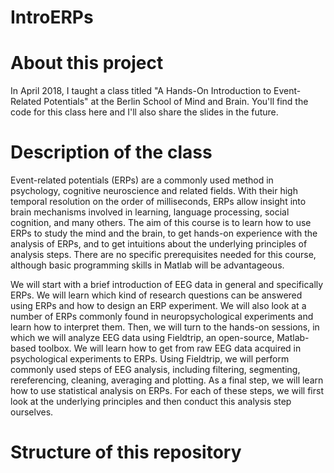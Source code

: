 # IntroERPs

# About this project

In April 2018, I taught a class titled "A Hands-On Introduction to Event-Related Potentials" at the Berlin School of Mind and Brain. You'll find the code for this class here and I'll also share the slides in the future.

# Description of the class

Event-related potentials (ERPs) are a commonly used method in psychology, cognitive neuroscience and related fields. With their high temporal resolution on the order of milliseconds, ERPs allow insight into brain mechanisms involved in learning, language processing, social cognition, and many others. The aim of this course is to learn how to use ERPs to study the mind and the brain, to get hands-on experience with the analysis of ERPs, and to get intuitions about the underlying principles of analysis steps. There are no specific prerequisites needed for this course, although basic programming skills in Matlab will be advantageous.
	
We will start with a brief introduction of EEG data in general and specifically ERPs. We will learn which kind of research questions can be answered using ERPs and how to design an ERP experiment. We will also look at a number of ERPs commonly found in neuropsychological experiments and learn how to interpret them. Then, we will turn to the hands-on sessions, in which we will analyze EEG data using Fieldtrip, an open-source, Matlab-based toolbox. We will learn how to get from raw EEG data acquired in psychological experiments to ERPs. Using Fieldtrip, we will perform commonly used steps of EEG analysis, including filtering, segmenting, rereferencing, cleaning, averaging and plotting. As a final step, we will learn how to use statistical analysis on ERPs. For each of these steps, we will first look at the underlying principles and then conduct this analysis step ourselves.

# Structure of this repository

